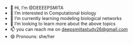 - 👋 Hi, I’m @DEEEEPSMITA
- 👀 I’m interested in Computational biology
- 🌱 I’m currently learning modeling biological networks
- 💞️ I’m looking to learn more about the above topics
- 📫 you can reach me on deepsmiitastudy26@gmail.com
- 😄 Pronouns: she/her
  

<!---
DEEEEPSMITA/DEEEEPSMITA is a ✨ special ✨ repository because its `README.md` (this file) appears on your GitHub profile.
You can click the Preview link to take a look at your changes.
--->
